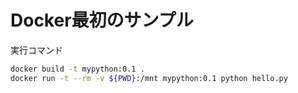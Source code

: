 # Docker最初のサンプル

実行コマンド

```bash
docker build -t mypython:0.1 .
docker run -t --rm -v ${PWD}:/mnt mypython:0.1 python hello.py
```

